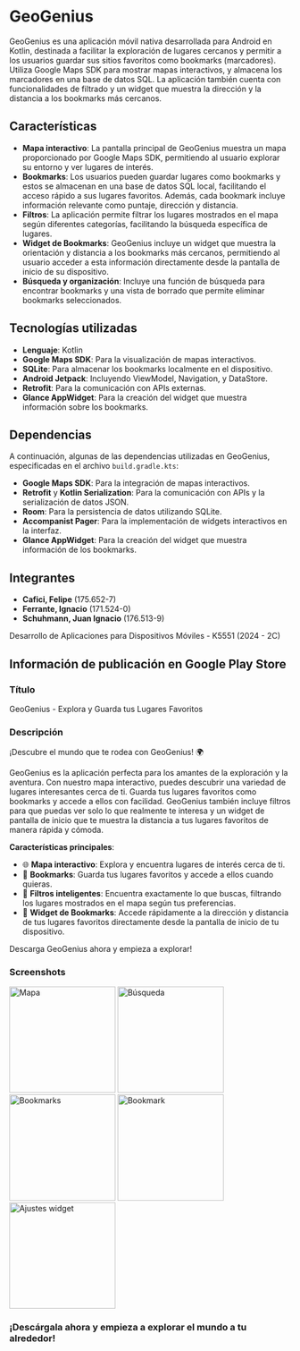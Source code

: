 # GeoGenius

GeoGenius es una aplicación móvil nativa desarrollada para Android en Kotlin, destinada a facilitar la exploración de lugares cercanos y permitir a los usuarios guardar sus sitios favoritos como bookmarks (marcadores). Utiliza Google Maps SDK para mostrar mapas interactivos, y almacena los marcadores en una base de datos SQL. La aplicación también cuenta con funcionalidades de filtrado y un widget que muestra la dirección y la distancia a los bookmarks más cercanos.

## Características

- **Mapa interactivo**: La pantalla principal de GeoGenius muestra un mapa proporcionado por Google Maps SDK, permitiendo al usuario explorar su entorno y ver lugares de interés.
- **Bookmarks**: Los usuarios pueden guardar lugares como bookmarks y estos se almacenan en una base de datos SQL local, facilitando el acceso rápido a sus lugares favoritos. Además, cada bookmark incluye información relevante como puntaje, dirección y distancia.
- **Filtros**: La aplicación permite filtrar los lugares mostrados en el mapa según diferentes categorías, facilitando la búsqueda específica de lugares.
- **Widget de Bookmarks**: GeoGenius incluye un widget que muestra la orientación y distancia a los bookmarks más cercanos, permitiendo al usuario acceder a esta información directamente desde la pantalla de inicio de su dispositivo.
- **Búsqueda y organización**: Incluye una función de búsqueda para encontrar bookmarks y una vista de borrado que permite eliminar bookmarks seleccionados.

## Tecnologías utilizadas

- **Lenguaje**: Kotlin
- **Google Maps SDK**: Para la visualización de mapas interactivos.
- **SQLite**: Para almacenar los bookmarks localmente en el dispositivo.
- **Android Jetpack**: Incluyendo ViewModel, Navigation, y DataStore.
- **Retrofit**: Para la comunicación con APIs externas.
- **Glance AppWidget**: Para la creación del widget que muestra información sobre los bookmarks.

## Dependencias

A continuación, algunas de las dependencias utilizadas en GeoGenius, especificadas en el archivo `build.gradle.kts`:

- **Google Maps SDK**: Para la integración de mapas interactivos.
- **Retrofit** y **Kotlin Serialization**: Para la comunicación con APIs y la serialización de datos JSON.
- **Room**: Para la persistencia de datos utilizando SQLite.
- **Accompanist Pager**: Para la implementación de widgets interactivos en la interfaz.
- **Glance AppWidget**: Para la creación del widget que muestra información de los bookmarks.

## Integrantes
- **Cafici, Felipe** (175.652-7)
- **Ferrante, Ignacio** (171.524-0)
- **Schuhmann, Juan Ignacio** (176.513-9)

Desarrollo de Aplicaciones para Dispositivos Móviles - K5551 (2024 - 2C)

## Información de publicación en Google Play Store

### Título

GeoGenius - Explora y Guarda tus Lugares Favoritos

### Descripción

¡Descubre el mundo que te rodea con GeoGenius! 🌍

GeoGenius es la aplicación perfecta para los amantes de la exploración y la aventura. Con nuestro mapa interactivo, puedes descubrir una variedad de lugares interesantes cerca de ti. Guarda tus lugares favoritos como bookmarks y accede a ellos con facilidad. GeoGenius también incluye filtros para que puedas ver solo lo que realmente te interesa y un widget de pantalla de inicio que te muestra la distancia a tus lugares favoritos de manera rápida y cómoda.

**Características principales**:

- 🌐 **Mapa interactivo**: Explora y encuentra lugares de interés cerca de ti.
- 📍 **Bookmarks**: Guarda tus lugares favoritos y accede a ellos cuando quieras.
- 🎯 **Filtros inteligentes**: Encuentra exactamente lo que buscas, filtrando los lugares mostrados en el mapa según tus preferencias.
- 📲 **Widget de Bookmarks**: Accede rápidamente a la dirección y distancia de tus lugares favoritos directamente desde la pantalla de inicio de tu dispositivo.

Descarga GeoGenius ahora y empieza a explorar!

### Screenshots
<img src="https://github.com/user-attachments/assets/8df98f15-4d41-4662-85fa-8bdfa21fbd22" alt="Mapa" style="width:190px;">
<img src="https://github.com/user-attachments/assets/bfb19fd8-12a8-4058-8b98-a360af7e0ace" alt="Búsqueda" style="width:190px;">
<img src="https://github.com/user-attachments/assets/400ad7dc-cdb4-40a4-9bd2-a5019007a125" alt="Bookmarks" style="width:190px;">
<img src="https://github.com/user-attachments/assets/893408b6-a8b2-4bad-a908-e0fd52a7ea8f" alt="Bookmark" style="width:190px;">
<img src="https://github.com/user-attachments/assets/a2e07f2c-d680-4063-a737-f73347d000e3" alt="Ajustes widget" style="width:190px;">


### ¡Descárgala ahora y empieza a explorar el mundo a tu alrededor!
